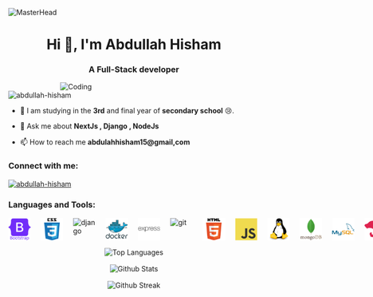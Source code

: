 ![MasterHead](https://1.bp.blogspot.com/-7A4WynwLsMw/XbBpCXG8fHI/AAAAAAAAMt4/uOa1bpLskYgrwGbllhSu2SDj_Mig8SXJQCLcBGAsYHQ/s1600/2000_600px.gif)

<h1 align="center">Hi 👋, I'm Abdullah Hisham</h1>
<h3 align="center">A Full-Stack developer</h3>
<img align="right" alt="Coding" width="400"src="https://cdn.dribbble.com/users/1162077/screenshots/3848914/programmer.gif">
<p align="left"> <img src="https://komarev.com/ghpvc/?username=abdullah-hisham&label=Profile%20views&color=0e75b6&style=flat" alt="abdullah-hisham" /> </p>

- 🌱 I am studying in the **3rd** and final year of **secondary school** 😢.

- 💬 Ask me about **NextJs , Django , NodeJs**

- 📫 How to reach me **abdulahhisham15@gmail,com**

<h3 align="left">Connect with me:</h3>
<p align="left">
<a href="https://linkedin.com/in/abdullah-hisham" target="blank"><img align="center" src="https://raw.githubusercontent.com/rahuldkjain/github-profile-readme-generator/master/src/images/icons/Social/linked-in-alt.svg" alt="abdullah-hisham" height="30" width="40" /></a>
</p>

<h3 align="left">Languages and Tools:</h3>

<div style="display: flex; gap: 20px; margin-top: 15px;">
    <img src="https://raw.githubusercontent.com/devicons/devicon/master/icons/bootstrap/bootstrap-plain-wordmark.svg" alt="bootstrap" width="45" height="45"/> <img src="https://raw.githubusercontent.com/devicons/devicon/master/icons/css3/css3-original-wordmark.svg" alt="css3" width="45" height="45"/> <img src="https://cdn.worldvectorlogo.com/logos/django.svg" alt="django" width="45" height="45"/> <img src="https://raw.githubusercontent.com/devicons/devicon/master/icons/docker/docker-original-wordmark.svg" alt="docker" width="45" height="45"/> <img src="https://raw.githubusercontent.com/devicons/devicon/master/icons/express/express-original-wordmark.svg" alt="express" width="45" height="45"/> <img src="https://www.vectorlogo.zone/logos/git-scm/git-scm-icon.svg" alt="git" width="45" height="45"/> <img src="https://raw.githubusercontent.com/devicons/devicon/master/icons/html5/html5-original-wordmark.svg" alt="html5" width="45" height="45"/> <img src="https://raw.githubusercontent.com/devicons/devicon/master/icons/javascript/javascript-original.svg" alt="javascript" width="45" height="45"/> <img src="https://raw.githubusercontent.com/devicons/devicon/master/icons/linux/linux-original.svg" alt="linux" width="45" height="45"/> <img src="https://raw.githubusercontent.com/devicons/devicon/master/icons/mongodb/mongodb-original-wordmark.svg" alt="mongodb" width="45" height="45"/> <img src="https://raw.githubusercontent.com/devicons/devicon/master/icons/mysql/mysql-original-wordmark.svg" alt="mysql" width="45" height="45"/> <img src="https://raw.githubusercontent.com/devicons/devicon/master/icons/nestjs/nestjs-plain.svg" alt="nestjs" width="45" height="45"/> <img src="https://raw.githubusercontent.com/devicons/devicon/master/icons/nodejs/nodejs-original-wordmark.svg" alt="nodejs" width="45" height="45"/> <img src="https://www.vectorlogo.zone/logos/getpostman/getpostman-icon.svg" alt="postman" width="45" height="45"/> <img src="https://raw.githubusercontent.com/devicons/devicon/master/icons/python/python-original.svg" alt="python" width="45" height="45"/> <img src="https://raw.githubusercontent.com/devicons/devicon/master/icons/react/react-original-wordmark.svg" alt="react" width="45" height="45"/> <img src="https://reactnative.dev/img/header_logo.svg" alt="reactnative" width="45" height="45"/> <img src="https://raw.githubusercontent.com/devicons/devicon/master/icons/sass/sass-original.svg" alt="sass" width="45" height="45"/> <img src="https://www.vectorlogo.zone/logos/tailwindcss/tailwindcss-icon.svg" alt="tailwind" width="45" height="45"/> <img src="https://raw.githubusercontent.com/devicons/devicon/master/icons/typescript/typescript-original.svg" alt="typescript" width="45" height="45"/>

</div>


<p align="center">
  <img src="https://github-readme-stats.vercel.app/api/top-langs?username=abdullah-hisham&show_icons=true&locale=en&layout=compact" alt="Top Languages" align="center">
</p>

<p align="center">
  <img src="https://github-readme-stats.vercel.app/api?username=abdullah-hisham&show_icons=true&locale=en" alt="Github Stats" align="center">
</p>

<p align="center">
  <img src="https://github-readme-streak-stats.herokuapp.com/?user=abdullah-hisham" alt="Github Streak" align="center">
</p>


